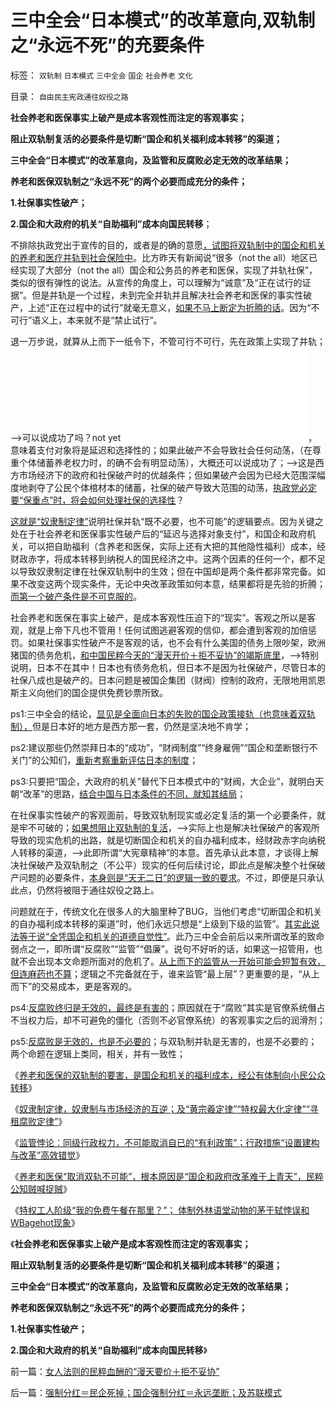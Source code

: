# 三中全会“日本模式”的改革意向,双轨制之“永远不死”的充要条件

标签： `双轨制` `日本模式` `三中全会` `国企` `社会养老` `文化` 

目录： `自由民主宪政通往奴役之路`

**社会养老和医保事实上破产是成本客观性而注定的客观事实；**

**阻止双轨制复活的必要条件是切断“国企和机关福利成本转移”的渠道；**

**三中全会“日本模式”的改革意向，及监管和反腐败必定无效的改革结果；**

**养老和医保双轨制之“永远不死”的两个必要而成充分的条件；**

**1.社保事实性破产；**

**2.国企和大政府的机关“自助福利”成本向国民转移**；



不排除执政党出于宣传的目的，或者是的确的意愿[，试图将双轨制中的国企和机关的养老和医疗并轨到社会保险中](../../../2013/11/14/改革十年多来寸步难行，因为民粹公知们贼喊捉贼.md)。比方昨天有新闻说“很多（not
the all）地区已经实现了大部分（not the
all）国企和公务员的养老和医保，实现了并轨社保”，类似的很有弹性的说法。从宣传的角度上，可以理解为“诚意”及“正在试行的证据”。但是并轨是一个过程，未到完全并轨并且解决社会养老和医保的事实性破产，上述“正在过程中的试行”就毫无意义，[如果不马上断定为折腾的话](../../../2013/11/8/奴隶制定律，奴隶制与市场经济的互逆.md)。因为“不可行”语义上，本来就不是“禁止试行”。

退一万步说，就算从上而下一纸令下，不管可行不可行，先在政策上实现了并轨；——>可以说成功了吗？not yet![如果社会养老和医保在事实上是破产的](../../../2013/11/1/“为民请命”的民粹公知，对民主进程最根本的背叛.md)，意味着支付对象将是延迟和选择性的；如果此破产不会导致社会任何动荡，（在尊重个体储蓄养老权力时，的确不会有明显动荡），大概还可以说成功了；——>这是西方市场经济下的政府和社保破产时的优越条件；但如果破产会因为已经大范围深幅度地剥夺了公民个体棺材本的储蓄，社保的破产导致大范围的动荡，[执政党必定要“保重点”时，将会如何处理社保的选择性](../../../2013/11/6/养老和医保双轨制的剖析：反不掉，也不必反；.md)？



[这就是“奴隶制定律”](../../../2013/11/13/中国改革现状的坏消息和前景的好消息.md)说明社保并轨“既不必要，也不可能”的逻辑要点。因为关键之处在于社会养老和医保事实性破产后的“延迟与选择对象支付”，和国企和政府机关，可以把自助福利（含养老和医保，实际上还有大把的其他隐性福利）成本，经财政赤字，将成本转移到纳税人的国民经济之中。这两个因素的任何一个，都不足以导致奴隶制定律在社保双轨制中的生效；但在中国却是两个条件都非常完备。如果不改变这两个现实条件，无论中央改革政策如何本意，结果都将是先验的折腾；[而第一个破产条件是不可克服的](../../../2013/11/4/明确社会养老金破产后几种折腾的“解决方案”.md)。

社会养老和医保在事实上破产，是成本客观性压迫下的“现实”。客观之所以是客观，就是上帝下凡也不管用！任何试图逃避客观的信仰，都会遭到客观的加倍惩罚。如果社保事实性破产不是客观的话，也不会有什么美国的债务上限吵架，欧洲猪国的债务危机，[和中国民粹今天的“漫天开价＋拒不妥协”的竭斯底里](../../../2013/11/17/社会主义制度中的特权最大化定律,茅于轼悖误和WBagehot现象.md)，——>特别说明，日本不在其中！日本也有债务危机，但日本不是因为社保破产，尽管日本的社保八成也是破产的。日本问题是被国企集团（财阀）控制的政府，无限地用凯恩斯主义向他们的国企提供免费钞票所致。

ps1:三中全会的结论，[显见是全面向日本的失败的国企政策接轨（也意味着双轨制），](../../../2012/4/16/德国模式与日本模式不可调和；及最理想的经济模式.md)但是日本好的地方是西方那一套，仍然是坚决地不肯学；

ps2:建议那些仍然崇拜日本的“成功”，“财阀制度”“终身雇佣”“国企和垄断银行不关门”的公知们，[重新考察重新评估日本的制度](../../../2012/4/16/日本株式会社，终身雇佣和中小企业的真相.md)；

ps3:只要把“国企，大政府的机关”替代下日本模式中的“财阀，大企业”，就明白天朝“改革”的思路，[结合中国与日本条件的不同，就知其结局](../../../2012/4/9/日本模式是看上去成功的失败.md)；

在社保事实性破产的客观面前，导致双轨制现实或必定复活的第一个必要条件，就是牢不可破的；[如果想阻止双轨制的复活](../../../2009/6/23/官民二元本质上“单位自治”.md)，——>实际上也是解决社保破产的客观所导致的现实危机的出路，就是切断国企和机关的自办福利成本，经财政赤字向纳税人转移的渠道，——>此即所谓“大宪章精神”的本意。首先承认此本意，才谈得上解决社保破产及双轨制之（不公平）现实的任何后续讨论，即此点是解决整个社保破产问题的必要条件，[本身则是“天无二日”的逻辑一致的要求](../../../2012/3/14/天无二日的科学和哲学信仰的“整体性”.md)。不过，即便是只承认此点，仍然将被阻于通往奴役之路上。

问题就在于，传统文化在很多人的大脑里种了BUG，当他们考虑“切断国企和机关的自办福利成本转移的渠道”时，他们永远只想是“上级到下级的监管”。[其实此说法等于说“全凭国企和机关的道德自觉性”](../../../2013/11/11/监管悖论：同级行政权力，不可能取消自已的“有利政策”.md)。此乃三中全会前后以来所谓改革的致命弱点之一，即所谓“反腐败”“监管”“倡廉”。说句不好听的话，如果这一招管用，也就不会出现本文命题所面对的危机了。[从上而下的监管从一开始可能会短暂有效，但连麻药也不算](../../../2009/3/19/皇权政治的文官集团之等级制度和腐败的关系.md)；逻辑之不完备就在于，谁来监管“最上层”？更重要的是，“从上而下”的交易成本，更是客观的。

ps4:[反腐败终归是无效的，最终是有害的](../../../2013/2/4/反腐败或是冬天里“好一棚大烟火”.md)；原因就在于“腐败”其实是官僚系统僭占不当权力后，却不可避免的僵化（否则不必官僚系统）的客观事实之后的润滑剂；

ps5:[反腐败是无效的，也是不必要的](../../../2013/2/3/有中国特色的科斯定理，公有制最大的癌灶不是腐败.md)；与双轨制并轨是无害的，也是不必要的；两个命题在逻辑上类同，相关，并有一致性；

《[养老和医保的双轨制的要害，是国企和机关的福利成本，经公有体制向小民公众转移](../../../2013/11/6/养老和医保双轨制的剖析：反不掉，也不必反；.md)》

《[奴隶制定律，奴隶制与市场经济的互逆；及“黄宗羲定律”“特权最大化定律”“寻租腐败定律”](../../../2013/11/8/奴隶制定律，奴隶制与市场经济的互逆.md)》

《[监管悖论：同级行政权力，不可能取消自已的“有利政策”；行政措施“设置建构与改革”高效错觉](../../../2013/11/11/监管悖论：同级行政权力，不可能取消自已的“有利政策”.md)》

《[养老和医保“取消双轨不可能”，根本原因是“国企和政府改革难于上青天”，民粹公知贼喊捉贼](../../../2013/11/14/改革十年多来寸步难行，因为民粹公知们贼喊捉贼.md)》

《[特权工人阶级“我的免费午餐在那里？”；
体制外林语堂动物的茅于轼悖误和WBagehot现象](../../../2013/11/17/社会主义制度中的特权最大化定律,茅于轼悖误和WBagehot现象.md)》

《**社会养老和医保事实上破产是成本客观性而注定的客观事实；**

**阻止双轨制复活的必要条件是切断“国企和机关福利成本转移”的渠道；**

**三中全会“日本模式”的改革意向，及监管和反腐败必定无效的改革结果；**

**养老和医保双轨制之“永远不死”的两个必要而成充分的条件；**

**1.社保事实性破产；**

**2.国企和大政府的机关“自助福利”成本向国民转移**》



前一篇：[女人法则的民粹血酬的“漫天要价＋拒不妥协”](../../../2013/11/20/女人法则的民粹血酬的“漫天要价＋拒不妥协”.md)

后一篇：[强制分红＝民企死掉；国企强制分红＝永远垄断；及苏联模式](../../../2013/11/20/强制分红＝民企死掉；国企强制分红＝永远垄断；及苏联模式.md)